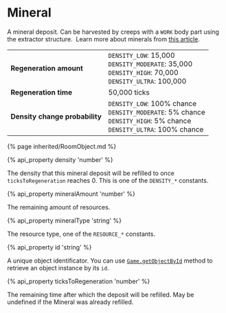 # Mineral

A mineral deposit. Can be harvested by creeps with a `WORK` body part using the extractor structure. 
Learn more about minerals from [this article](/resources.html).

<table class="table gameplay-info">
    <tbody>
    <tr>
        <td><strong>Regeneration amount</strong></td>
        <td><code>DENSITY_LOW</code>: 15,000 <br /> <code>DENSITY_MODERATE</code>: 35,000<br /> <code>DENSITY_HIGH</code>: 70,000 <br /> <code>DENSITY_ULTRA</code>: 100,000</td>
    </tr>
    <tr>
        <td><strong>Regeneration time</strong></td>
        <td>50,000 ticks</td>
    </tr>
    <tr>
        <td><strong>Density change probability</strong></td>
        <td><code>DENSITY_LOW</code>: 100% chance <br /> <code>DENSITY_MODERATE</code>: 5% chance<br /> <code>DENSITY_HIGH</code>: 5% chance <br /> <code>DENSITY_ULTRA</code>: 100% chance</td>
    </tr>
    </tbody>
</table>

{% page inherited/RoomObject.md %} 

{% api_property density 'number' %}



The density that this mineral deposit will be refilled to once <code>ticksToRegeneration</code> reaches 0. This is one of the <code>DENSITY_*</code> constants.



{% api_property mineralAmount 'number' %}



The remaining amount of resources.



{% api_property mineralType 'string' %}



The resource type, one of the <code>RESOURCE_*</code> constants.



{% api_property id 'string' %}



A unique object identificator. You can use <a href="#Game.getObjectById"><code>Game.getObjectById</code></a> method to retrieve an object instance by its <code>id</code>.



{% api_property ticksToRegeneration 'number' %}



The remaining time after which the deposit will be refilled. May be undefined if the Mineral was already refilled.


